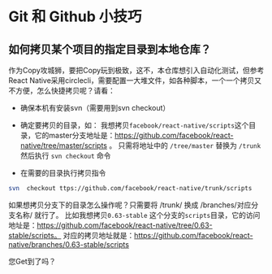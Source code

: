 # Git 和 Github 小技巧

## 如何拷贝某个项目的指定目录到本地仓库？

作为Copy攻城狮，要把Copy玩到极致，这不，本仓库想引入自动化测试，但参考React Native采用circlecli，需要配置一大堆文件，如各种脚本，一个一个拷贝又不方便，怎么快捷拷贝呢？请看：

- 确保本机有安装svn（需要用到svn checkout）
- 确定要拷贝的目录，如：
    我想拷贝`facebook/react-native/scripts`这个目录，它的master分支地址是：https://github.com/facebook/react-native/tree/master/scripts  。 
    只需将地址中的 `/tree/master` 替换为 `/trunk` 然后执行 `svn checkout` 命令

- 在需要的目录执行拷贝指令

```bash
svn  checkout ttps://github.com/facebook/react-native/trunk/scripts 

```

如果想拷贝分支下的目录怎么操作呢？只需要将 /trunk/ 换成 /branches/对应分支名称/ 就行了。
比如我想拷贝`0.63-stable` 这个分支的`scripts`目录，它的访问地址是：https://github.com/facebook/react-native/tree/0.63-stable/scripts。 
对应的拷贝地址就是：https://github.com/facebook/react-native/branches/0.63-stable/scripts

您Get到了吗？